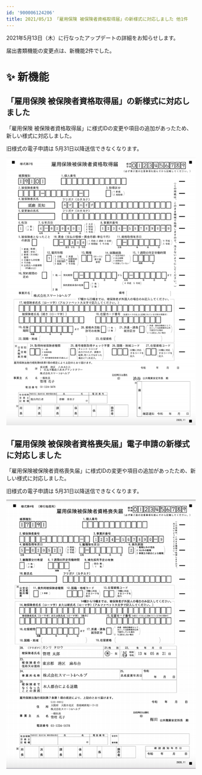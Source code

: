 ```yaml
---
id: '900006124206'
title: 2021/05/13 「雇用保険 被保険者資格取得届」の新様式に対応しました 他1件
---
```

2021年5月13日（木）に行なったアップデートの詳細をお知らせします。

届出書類機能の変更点は、新機能2件でした。

# ✨ 新機能

## 「雇用保険 被保険者資格取得届」の新様式に対応しました

「雇用保険 被保険者資格取得届」に様式IDの変更や項目の追加があったため、新しい様式に対応しました。

旧様式の電子申請は 5月31日以降送信できなくなります。

![](./__________2021-05-14_10_53_36.png)

## 「雇用保険 被保険者資格喪失届」電子申請の新様式に対応しました

「雇用保険被保険者資格喪失届」に様式IDの変更や項目の追加があったため、新しい様式に対応しました。

旧様式の電子申請は 5月31日以降送信できなくなります。

![](./__________2021-05-14_10_55_36.png)
